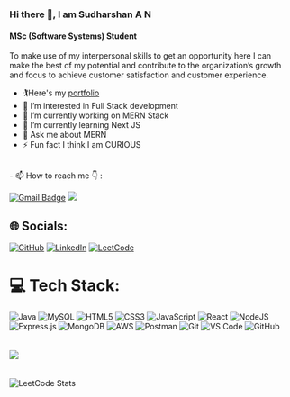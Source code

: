 ### Hi there 👋, I am Sudharshan A N
#### MSc (Software Systems) Student


To make use of my interpersonal skills to get an opportunity here I can make the best of my potential and contribute to the organization’s growth and focus to achieve customer satisfaction and customer experience.


- 🏌️Here's my [portfolio]()
- 👀 I’m interested in Full Stack development
- 🔭 I’m currently working on MERN Stack  
- 🌱 I’m currently learning Next JS
- 💬 Ask me about MERN
- ⚡ Fun fact I think I am CURIOUS
  
<br>
- 📫 How to reach me 👇 :

[![Gmail Badge](https://img.shields.io/badge/Gmail-D14836?style=for-the-badge&logo=gmail&logoColor=white)](mailto:sudharshan4702@gmail.com)
[<img src="https://img.shields.io/badge/WhatsApp-25D366?style=for-the-badge&logo=whatsapp&logoColor=white"/>](https://wa.me/+916381804101)
<br>
## 🌐 Socials:
  
[![GitHub](https://img.shields.io/badge/github-181717?style=for-the-badge&logo=github)](https://github.com/sudharshan4702)
[![LinkedIn](https://img.shields.io/badge/linkedin-0A66C2?style=for-the-badge&logo=linkedin)](https://www.linkedin.com/in/sudharshan-a-n-b3a96824b/)
[![LeetCode](https://img.shields.io/badge/LeetCode-FFA116?style=for-the-badge&logo=leetcode&logoColor=black)](https://leetcode.com/u/https://leetcode.com/u/xzVpdhL4dR/)
<br>
# 💻 Tech Stack:


![Java](https://img.shields.io/badge/Java-ED8B00?style=for-the-badge&logo=java&logoColor=white)
![MySQL](https://img.shields.io/badge/MySQL-4479A1?style=for-the-badge&logo=mysql&logoColor=white)
![HTML5](https://img.shields.io/badge/HTML5-E34F26?style=for-the-badge&logo=html5&logoColor=white)
![CSS3](https://img.shields.io/badge/CSS3-1572B6?style=for-the-badge&logo=css3&logoColor=white)
![JavaScript](https://img.shields.io/badge/JavaScript-F7DF1E?style=for-the-badge&logo=javascript&logoColor=black)
![React](https://img.shields.io/badge/React-61DAFB?style=for-the-badge&logo=react&logoColor=black)
![NodeJS](https://img.shields.io/badge/Node.js-339933?style=for-the-badge&logo=nodedotjs&logoColor=white)
![Express.js](https://img.shields.io/badge/Express.js-000000?style=for-the-badge&logo=express&logoColor=white)
![MongoDB](https://img.shields.io/badge/MongoDB-47A248?style=for-the-badge&logo=mongodb&logoColor=white)
![AWS](https://img.shields.io/badge/AWS-232F3E?style=for-the-badge&logo=amazon-aws&logoColor=white)
![Postman](https://img.shields.io/badge/Postman-FF6C37?style=for-the-badge&logo=postman&logoColor=white)
![Git](https://img.shields.io/badge/Git-F05032?style=for-the-badge&logo=git&logoColor=white)
![VS Code](https://img.shields.io/badge/VS%20Code-0078D4?style=for-the-badge&logo=visual-studio-code&logoColor=white)
![GitHub](https://img.shields.io/badge/GitHub-181717?style=for-the-badge&logo=github&logoColor=white)
<br><br><br>
<img src="https://github-readme-streak-stats.herokuapp.com/?user=sudharshan4702" />
<br><br><br>
![LeetCode Stats](https://leetcard.jacoblin.cool/xzVpdhL4dR?theme=dark&font=Marcellus&ext=heatmap)
<br/>
